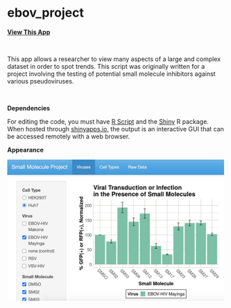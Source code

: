 # ebov_project

<b>[View This App](https://amcrabtree.shinyapps.io/ebov_proj/)</b>
<p>&nbsp;</p>

This app allows a researcher to view many aspects of a large and complex dataset in order to spot trends. This script was originally written for a project involving the testing of potential small molecule inhibitors against various pseudoviruses. 
<p>&nbsp;</p>

<b>Dependencies</b>

For editing the code, you must have [R Script](https://www.r-project.org/) and the [Shiny](https://shiny.rstudio.com/) R package. When hosted through [shinyapps.io](https://www.shinyapps.io/), the output is an interactive GUI that can be accessed remotely with a web browser. 

<b>Appearance</b>

<img src="https://github.com/amcrabtree/ebov_project/blob/main/ebov_proj_preview.jpeg" alt="drawing" width="500"/>
